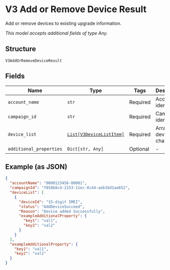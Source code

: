 
# V3 Add or Remove Device Result

Add or remove devices to existing upgrade information.

*This model accepts additional fields of type Any.*

## Structure

`V3AddOrRemoveDeviceResult`

## Fields

| Name | Type | Tags | Description |
|  --- | --- | --- | --- |
| `account_name` | `str` | Required | Account identifier. |
| `campaign_id` | `str` | Required | Campaign identifier. |
| `device_list` | [`List[V3DeviceListItem]`](../../doc/models/v3-device-list-item.md) | Required | Array of devices changed. |
| `additional_properties` | `Dict[str, Any]` | Optional | - |

## Example (as JSON)

```json
{
  "accountName": "0000123456-00001",
  "campaignId": "f858b8c4-2153-11ec-8c44-aeb16d1aa652",
  "deviceList": [
    {
      "deviceId": "15-digit IMEI",
      "status": "AddDeviceSucceed",
      "Reason": "Device added Successfully",
      "exampleAdditionalProperty": {
        "key1": "val1",
        "key2": "val2"
      }
    }
  ],
  "exampleAdditionalProperty": {
    "key1": "val1",
    "key2": "val2"
  }
}
```

